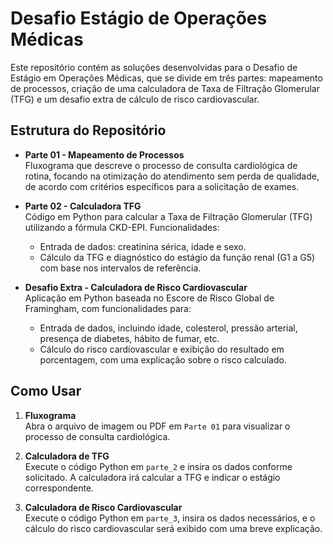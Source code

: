 # Desafio Estágio de Operações Médicas

Este repositório contém as soluções desenvolvidas para o Desafio de Estágio em Operações Médicas, que se divide em três partes: mapeamento de processos, criação de uma calculadora de Taxa de Filtração Glomerular (TFG) e um desafio extra de cálculo de risco cardiovascular.

## Estrutura do Repositório

- **Parte 01 - Mapeamento de Processos**  
  Fluxograma que descreve o processo de consulta cardiológica de rotina, focando na otimização do atendimento sem perda de qualidade, de acordo com critérios específicos para a solicitação de exames.

- **Parte 02 - Calculadora TFG**  
  Código em Python para calcular a Taxa de Filtração Glomerular (TFG) utilizando a fórmula CKD-EPI. Funcionalidades:
  - Entrada de dados: creatinina sérica, idade e sexo.
  - Cálculo da TFG e diagnóstico do estágio da função renal (G1 a G5) com base nos intervalos de referência.

- **Desafio Extra - Calculadora de Risco Cardiovascular**  
  Aplicação em Python baseada no Escore de Risco Global de Framingham, com funcionalidades para:
  - Entrada de dados, incluindo idade, colesterol, pressão arterial, presença de diabetes, hábito de fumar, etc.
  - Cálculo do risco cardiovascular e exibição do resultado em porcentagem, com uma explicação sobre o risco calculado.

## Como Usar

1. **Fluxograma**  
   Abra o arquivo de imagem ou PDF em `Parte 01` para visualizar o processo de consulta cardiológica.

2. **Calculadora de TFG**  
   Execute o código Python em `parte_2` e insira os dados conforme solicitado. A calculadora irá calcular a TFG e indicar o estágio correspondente.

3. **Calculadora de Risco Cardiovascular**  
   Execute o código Python em `parte_3`, insira os dados necessários, e o cálculo do risco cardiovascular será exibido com uma breve explicação.

